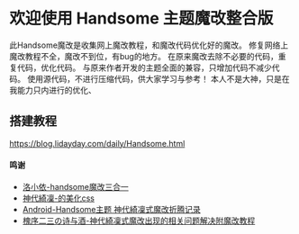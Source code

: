 # 欢迎使用 Handsome 主题魔改整合版
此Handsome魔改是收集网上魔改教程，和魔改代码优化好的魔改。
修复网络上魔改教程不全，魔改不到位，有bug的地方。
在原来魔改去除不必要的代码，重复代码，优化代码。
与原来作者开发的主题全面的兼容，只增加代码不减少代码。
使用源代码，不进行压缩代码，供大家学习与参考！
本人不是大神，只是在我能力只内进行的优化、

## 搭建教程
https://blog.lidayday.com/daily/Handsome.html
#### 鸣谢
 - [洛小依-handsome魔改三合一][1]
 - [神代綺凜-的美化css][2]
 - [Android-Handsome主题 神代綺凜式魔改折腾记录][3]
 - [槐序二三の诗与酒-神代綺凜式魔改出现的相关问题解决附魔改教程][4]
 
 
 [1]: https://www.lovexint.com/archives/145/
  [2]: https://moe.best/
  [3]: https://www.android99.me/2019/06/01/jindaikirin-style-handsome-modified/
  [4]: https://www.zxu.me/course/mod-jk
